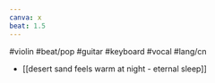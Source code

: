 ```yaml
---
canva: x
beat: 1.5
---
```

#violin #beat/pop #guitar #keyboard #vocal #lang/cn 
- [[desert sand feels warm at night - eternal sleep]]